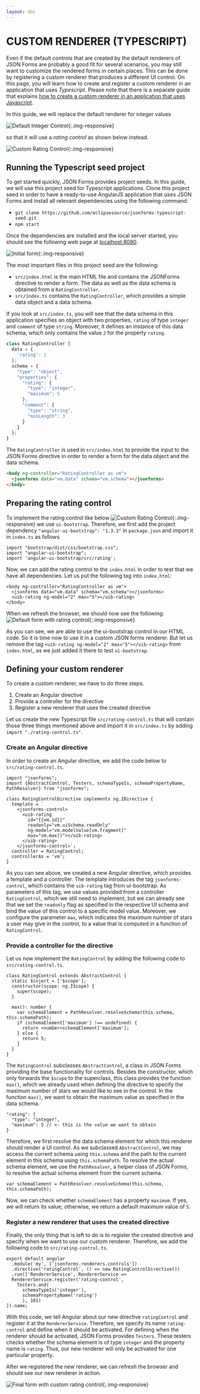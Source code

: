 ```yaml
---
layout: doc
---
```

CUSTOM RENDERER (TYPESCRIPT)
============================

Even if the default controls that are created by the default renderers of JSON Forms are probably a good fit for several scenarios, you may still want to customize the rendered forms in certain places.
This can be done by registering a custom renderer that produces a different UI control. On this page, you will learn how to create and register a custom renderer in an application that uses *Typescript*. Please note that there is a separate guide that explains [how to create a custom renderer in an application that uses Javascript](#/docs/customrenderer).

In this guide, we will replace the default renderer for integer values

![Default Integer Control](../../images/docs/customrenderer.ts.previewbefore.png){:.img-responsive}

so that it will use a *rating control* as shown below instead.

![Custom Rating Control](../../images/docs/customrenderer.ts.preview.png){:.img-responsive}

Running the Typescript seed project
-----------------------------------

To get started quickly, JSON Forms provides project seeds. In this guide, we will use this project seed for Typescript applications. Clone this project seed in order to have a ready-to-use AngularJS application that uses JSON Forms and install all relevant dependencies using the following command:

* `git clone https://github.com/eclipsesource/jsonforms-typescript-seed.git`
* `npm start`

Once the dependencies are installed and the local server started, you should see the following web page at [localhost:8080](http://localhost:8080).

![Initial form](../../images/docs/customrenderer.ts.initialform.png){:.img-responsive}

The most important files in this project seed are the following:

* `src/index.html` is the main HTML file and contains the JSONForms directive to render a form. The data as well as the data schema is obtained from a `RatingController`.
* `src/index.ts` contains the `RatingController`, which provides a simple data object and a data schema.

If you look at `src/index.ts`, you will see that the data schema in this application specifies an object with two properties, `rating` of type `integer` and `comment` of type `string`. Moreover, it defines an instance of this data schema, which only contains the value `2` for the property `rating`.

```Typescript
class RatingController {
  data = {
    'rating': 2
  };
  schema = {
    "type": "object",
    "properties": {
      "rating": {
        "type": "integer",
        "maximum": 5
      },
      "comment": {
        "type": "string",
        "minLength": 3
      }
    }
  };
}
```

The `RatingController` is used in `src/index.html` to provide the input to the JSON Forms directive in order to render a form for the data object and the data schema.

```HTML
<body ng-controller="RatingController as vm">
  <jsonforms data="vm.data" schema="vm.schema"></jsonforms>
</body>
```

Preparing the rating control
----------------------------

To implement the rating control like below
![Custom Rating Control](../../images/docs/customrenderer.ts.preview.png){:.img-responsive}
we use `ui-bootstrap`. Therefore, we first add the project dependency `"angular-ui-bootstrap": "1.3.3"` in `package.json` and import it in `index.ts` as follows

```
import "bootstrap/dist/css/bootstrap.css";
import "angular-ui-bootstrap";
import 'angular-ui-bootstrap/src/rating';
```

Now, we can add the rating control to the `index.html` in order to test that we have all dependencies. Let us put the following tag into `index.html`:

```
<body ng-controller="RatingController as vm">
  <jsonforms data="vm.data" schema="vm.schema"></jsonforms>
  <uib-rating ng-model="2" max="5"></uib-rating>
</body>
```

When we refresh the browser, we should now see the following:
![Default form with rating control](../../images/docs/customrenderer.ts.formwithuibrating.png){:.img-responsive}

As you can see, we are able to use the ui-bootstrap control in our HTML code. So it is time now to use it in a custom JSON forms renderer. But let us remove the tag `<uib-rating ng-model="2" max="5"></uib-rating>` from `index.html`, as we just added it there to test `ui-bootstrap`.

Defining your custom renderer
-----------------------------

To create a custom renderer, we have to do three steps.

1. Create an Angular directive
2. Provide a controller for the directive
3. Register a new renderer that uses the created directive

Let us create the new Typescript file `src/rating-control.ts` that will contain those three things mentioned above and import it in `src/index.ts` by adding `import "./rating-control.ts"`.

### Create an Angular directive

In order to create an Angular directive, we add the code below to `src/rating-control.ts`.

```
import "jsonforms";
import {AbstractControl, Testers, schemaTypeIs, schemaPropertyName, PathResolver} from "jsonforms";

class RatingControlDirective implements ng.IDirective {
  template = `
    <jsonforms-control>
      <uib-rating
        id="{{vm.id}}"
        readonly="vm.uiSchema.readOnly"
        ng-model="vm.modelValue[vm.fragment]"
        max="vm.max()"></uib-rating>
      </uib-rating>
    </jsonforms-control>`;
  controller = RatingControl;
  controllerAs = 'vm';
}
```

As you can see above, we created a new Angular directive, which provides a template and a controller. The template introduces the tag `jsonforms-control`, which contains the `uib-rating` tag from ui-bootstrap. As parameters of this tag, we use values provided from a controller `RatingControl`, which we still need to implement, but we can already see that we set the `readonly` flag as specified in the respective UI schema and bind the value of this control to a specific model value. Moreover, we configure the parameter `max`, which indicates the maximum number of stars a user may give in the control, to a value that is computed in a function of `RatingControl`.

### Provide a controller for the directive

Let us now implement the `RatingControl` by adding the following code to `src/rating-control.ts`.

```
class RatingControl extends AbstractControl {
  static $inject = ['$scope'];
  constructor(scope: ng.IScope) {
    super(scope);
  }

  max(): number {
    var schemaElement = PathResolver.resolveSchema(this.schema, this.schemaPath);
    if (schemaElement['maximum'] !== undefined) {
      return <number>schemaElement['maximum'];
    } else {
      return 5;
    }
  }
}
```

The `RatingControl` subclasses `AbstractControl`, a class in JSON Forms providing the base functionality for controls. Besides the constructor, which only forwards the `$scope` to the superclass, this class provides the function `max()`, which we already used when defining the directive to specify the maximum number of stars we would like to see in the control. In the function `max()`, we want to obtain the maximum value as specified in the data schema.

```
"rating": {
  "type": "integer",
  "maximum": 5 // <- this is the value we want to obtain
}
```

Therefore, we first resolve the data schema element for which this renderer should render a UI control. As we subclassed `AbstractControl`, we may access the current schema using `this.schema` and the path to the current element in this schema using `this.schemaPath`. To resolve the actual schema element, we use the `PathResolver`, a helper class of JSON Forms, to resolve the actual schema element from the current schema.

```
var schemaElement = PathResolver.resolveSchema(this.schema, this.schemaPath);
```

Now, we can check whether `schemaElement` has a property `maximum`. If yes, we will return its value; otherwise, we return a default maximum value of `5`.

### Register a new renderer that uses the created directive

Finally, the only thing that is left to do is to register the created directive and specify when we want to use our custom renderer. Therefore, we add the following code to `src/rating-control.ts`.

```
export default angular
  .module('my', ['jsonforms.renderers.controls'])
  .directive('ratingControl', () => new RatingControlDirective())
  .run(['RendererService', RendererService =>
  RendererService.register('rating-control',
    Testers.and(
      schemaTypeIs('integer'),
      schemaPropertyName('rating')
      ), 101)
]).name;
```

With this code, we tell Angular about our new directive `ratingControl` and register it at the `RendererService`. Therefore, we specify its name `rating-control` and define when it should be activated. For defining when the renderer should be activated, JSON Forms provides `Testers`. These testers checks whether the schema element is of type `integer` and the property name is `rating`. Thus, our new renderer will only be activated for one particular property.

After we registered the new renderer, we can refresh the browser and should see our new renderer in action.

![Final form with custom rating control](../../images/docs/customrenderer.ts.finalform.png){:.img-responsive}
